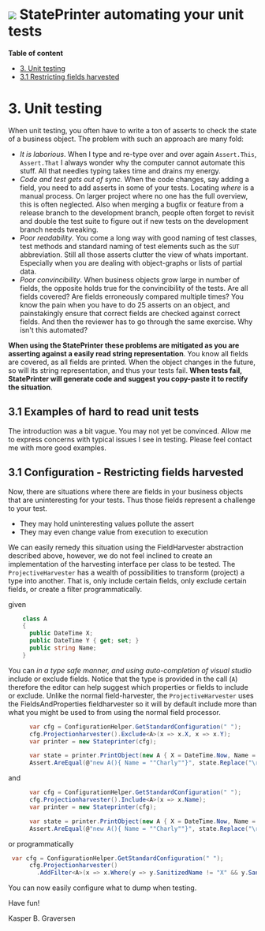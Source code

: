 #  ![](https://raw.github.com/kbilsted/StatePrinter/master/StatePrinter/gfx/stateprinter.png) StatePrinter automating your unit tests



**Table of content**
* [3. Unit testing](#3-unit-testing)  
 * [3.1 Restricting fields harvested](#31-restricting-fields-harvested)

 
# 3. Unit testing

When unit testing, you often have to write a ton of asserts to check the state of a business object. The problem with such an approach are many fold:

* *It is laborious*. When I type and re-type over and over again `Assert.This`, `Assert.That` I always wonder why the computer cannot automate this stuff. All that needles typing takes time and drains my energy.
* *Code and test gets out of sync.*  When the code changes, say adding a field, you need to add asserts in some of your tests. Locating *where* is a manual process. On larger project where no one has the full overview, this is often neglected. Also when merging a bugfix or feature from a release branch to the development branch, people often forget to revisit and double the test suite to figure out if new tests on the development branch needs tweaking.
* *Poor readability*. You come a long way with good naming of test classes, test methods and standard naming of test elements such as the `SUT` abbreviation. Still all those asserts clutter the view of whats important. Especially when you are dealing with object-graphs or lists of partial data.
* *Poor convincibility*. When business objects grow large in number of fields, the opposite holds true for the convincibility of the tests. Are all fields covered? Are fields erroneously compared multiple times? You know the pain when you have to do 25 asserts on an object, and painstakingly ensure that correct fields are checked against correct fields. And then the reviewer has to go through the same exercise. Why isn't this automated?

**When using the StatePrinter these problems are mitigated as you are asserting against a easily read string representation**. You know all fields are covered, as all fields are printed. When the object changes in the future, so will its string representation, and thus your tests fail. **When tests fail, StatePrinter will generate code and suggest you copy-paste it to rectify the situation**.

## 3.1 Examples of hard to read unit tests

The introduction was a bit vague. You may not yet be convinced. Allow me to express concerns with typical issues I see in testing. Please feel contact me with more good examples.




## 3.1 Configuration - Restricting fields harvested

Now, there are situations where there are fields in your business objects that are uninteresting for your tests. Thus those fields represent a challenge to your test. 

* They may hold uninteresting values pollute the assert
* They may even change value from execution to execution

We can easily remedy this situation using the FieldHarvester abstraction described above, however, we do not feel inclined to create an implementation of the harvesting interface per class to be tested. The `ProjectiveHarvester` has a wealth of possibilities to transform (project) a type into another. That is, only include certain fields, only exclude certain fields, or create a filter programmatically. 

given

```C#
    class A
    {
      public DateTime X;
      public DateTime Y { get; set; }
      public string Name;
    }
```

You can *in a type safe manner, and using auto-completion of visual studio* include or exclude fields. Notice that the type is provided in the call (`A`) therefore the editor can help suggest which properties or fields to include or exclude. Unlike the normal field-harvester, the `ProjectiveHarvester` uses the FieldsAndProperties fieldharvester so it will by default include more than what you might be used to from using the normal field processor.

```C#
      var cfg = ConfigurationHelper.GetStandardConfiguration(" ");
      cfg.Projectionharvester().Exclude<A>(x => x.X, x => x.Y);
      var printer = new Stateprinter(cfg);

      var state = printer.PrintObject(new A { X = DateTime.Now, Name = "Charly" });
      Assert.AreEqual(@"new A(){ Name = ""Charly""}", state.Replace("\r\n", ""));
```

and

```C#
      var cfg = ConfigurationHelper.GetStandardConfiguration(" ");
      cfg.Projectionharvester().Include<A>(x => x.Name);
      var printer = new Stateprinter(cfg);

      var state = printer.PrintObject(new A { X = DateTime.Now, Name = "Charly" });
      Assert.AreEqual(@"new A(){ Name = ""Charly""}", state.Replace("\r\n", ""));
```

or programmatically

```C#
 var cfg = ConfigurationHelper.GetStandardConfiguration(" ");
      cfg.Projectionharvester()
        .AddFilter<A>(x => x.Where(y => y.SanitizedName != "X" && y.SanitizedName != "Y"));
```

You can now easily configure what to dump when testing. 




Have fun!

Kasper B. Graversen
